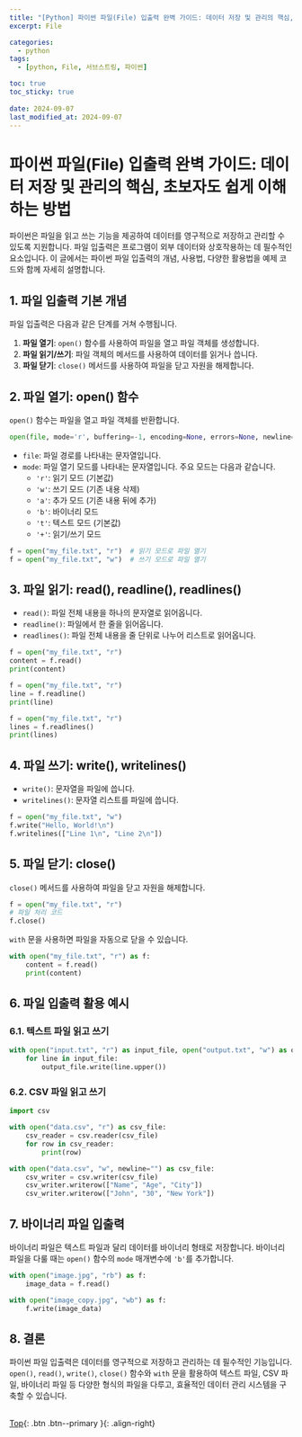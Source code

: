 ```yaml
---
title: "[Python] 파이썬 파일(File) 입출력 완벽 가이드: 데이터 저장 및 관리의 핵심, 초보자도 쉽게 이해하는 방법"
excerpt: File

categories:
  - python
tags:
  - [python, File, 서브스트링, 파이썬]

toc: true
toc_sticky: true
 
date: 2024-09-07
last_modified_at: 2024-09-07
---
```


# 파이썬 파일(File) 입출력 완벽 가이드: 데이터 저장 및 관리의 핵심, 초보자도 쉽게 이해하는 방법

파이썬은 파일을 읽고 쓰는 기능을 제공하여 데이터를 영구적으로 저장하고 관리할 수 있도록 지원합니다. 파일 입출력은 프로그램이 외부 데이터와 상호작용하는 데 필수적인 요소입니다. 이 글에서는 파이썬 파일 입출력의 개념, 사용법, 다양한 활용법을 예제 코드와 함께 자세히 설명합니다.

## 1. 파일 입출력 기본 개념

파일 입출력은 다음과 같은 단계를 거쳐 수행됩니다.

1.  **파일 열기**: `open()` 함수를 사용하여 파일을 열고 파일 객체를 생성합니다.
2.  **파일 읽기/쓰기**: 파일 객체의 메서드를 사용하여 데이터를 읽거나 씁니다.
3.  **파일 닫기**: `close()` 메서드를 사용하여 파일을 닫고 자원을 해제합니다.

## 2. 파일 열기: open() 함수

`open()` 함수는 파일을 열고 파일 객체를 반환합니다.

```python
open(file, mode='r', buffering=-1, encoding=None, errors=None, newline=None, closefd=True, opener=None)
```

* `file`: 파일 경로를 나타내는 문자열입니다.
* `mode`: 파일 열기 모드를 나타내는 문자열입니다. 주요 모드는 다음과 같습니다.
    * `'r'`: 읽기 모드 (기본값)
    * `'w'`: 쓰기 모드 (기존 내용 삭제)
    * `'a'`: 추가 모드 (기존 내용 뒤에 추가)
    * `'b'`: 바이너리 모드
    * `'t'`: 텍스트 모드 (기본값)
    * `'+'`: 읽기/쓰기 모드

```python
f = open("my_file.txt", "r")  # 읽기 모드로 파일 열기
f = open("my_file.txt", "w")  # 쓰기 모드로 파일 열기
```

## 3. 파일 읽기: read(), readline(), readlines()

* `read()`: 파일 전체 내용을 하나의 문자열로 읽어옵니다.
* `readline()`: 파일에서 한 줄을 읽어옵니다.
* `readlines()`: 파일 전체 내용을 줄 단위로 나누어 리스트로 읽어옵니다.

```python
f = open("my_file.txt", "r")
content = f.read()
print(content)

f = open("my_file.txt", "r")
line = f.readline()
print(line)

f = open("my_file.txt", "r")
lines = f.readlines()
print(lines)
```

## 4. 파일 쓰기: write(), writelines()

* `write()`: 문자열을 파일에 씁니다.
* `writelines()`: 문자열 리스트를 파일에 씁니다.

```python
f = open("my_file.txt", "w")
f.write("Hello, World!\n")
f.writelines(["Line 1\n", "Line 2\n"])
```

## 5. 파일 닫기: close()

`close()` 메서드를 사용하여 파일을 닫고 자원을 해제합니다.

```python
f = open("my_file.txt", "r")
# 파일 처리 코드
f.close()
```

`with` 문을 사용하면 파일을 자동으로 닫을 수 있습니다.

```python
with open("my_file.txt", "r") as f:
    content = f.read()
    print(content)
```

## 6. 파일 입출력 활용 예시

### 6.1. 텍스트 파일 읽고 쓰기

```python
with open("input.txt", "r") as input_file, open("output.txt", "w") as output_file:
    for line in input_file:
        output_file.write(line.upper())
```

### 6.2. CSV 파일 읽고 쓰기

```python
import csv

with open("data.csv", "r") as csv_file:
    csv_reader = csv.reader(csv_file)
    for row in csv_reader:
        print(row)

with open("data.csv", "w", newline="") as csv_file:
    csv_writer = csv.writer(csv_file)
    csv_writer.writerow(["Name", "Age", "City"])
    csv_writer.writerow(["John", "30", "New York"])
```

## 7. 바이너리 파일 입출력

바이너리 파일은 텍스트 파일과 달리 데이터를 바이너리 형태로 저장합니다. 바이너리 파일을 다룰 때는 `open()` 함수의 `mode` 매개변수에 `'b'`를 추가합니다.

```python
with open("image.jpg", "rb") as f:
    image_data = f.read()

with open("image_copy.jpg", "wb") as f:
    f.write(image_data)
```

## 8. 결론

파이썬 파일 입출력은 데이터를 영구적으로 저장하고 관리하는 데 필수적인 기능입니다. `open()`, `read()`, `write()`, `close()` 함수와 `with` 문을 활용하여 텍스트 파일, CSV 파일, 바이너리 파일 등 다양한 형식의 파일을 다루고, 효율적인 데이터 관리 시스템을 구축할 수 있습니다.
<br><br>

[Top](#){: .btn .btn--primary }{: .align-right}